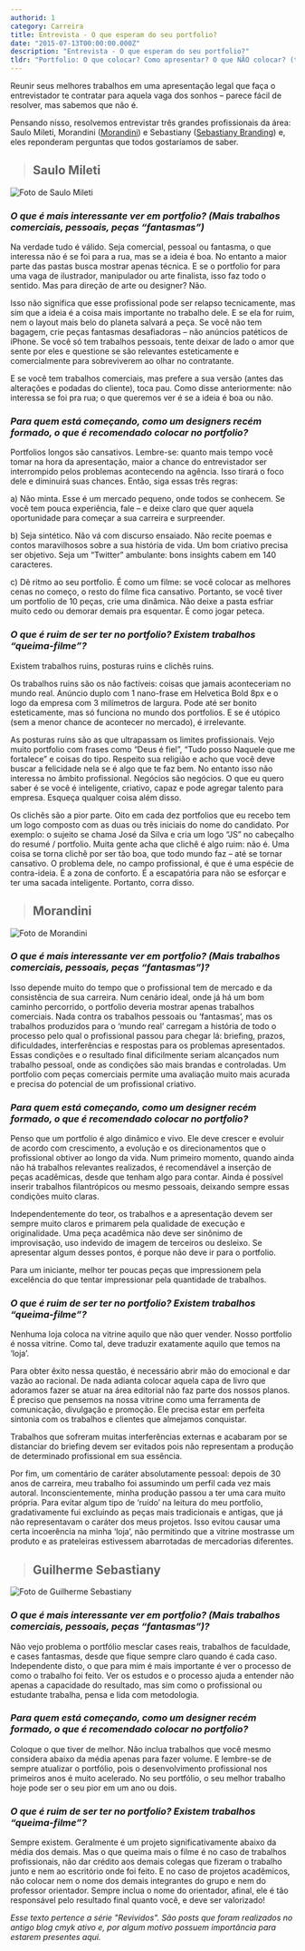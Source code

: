 ```yaml
---
authorid: 1
category: Carreira
title: Entrevista - O que esperam do seu portfolio?
date: "2015-07-13T00:00:00.000Z"
description: "Entrevista - O que esperam do seu portfolio?"
tldr: "Portfolio: O que colocar? Como apresentar? O que NÃO colocar? (tem muita coisa que queima filme)?"
---
```


Reunir seus melhores trabalhos em uma apresentação legal que faça o entrevistador te contratar para aquela vaga dos sonhos – parece fácil de resolver, mas sabemos que não é.

Pensando nisso, resolvemos entrevistar três grandes profissionais da área: Saulo Mileti, Morandini ([Morandini](https://morandini.com.br/)) e Sebastiany ([Sebastiany Branding](https://www.sebastiany.com.br/)) e, eles reponderam perguntas que todos gostaríamos de saber.

> ## Saulo Mileti

![Foto de Saulo Mileti](./saulo-mileti.jpg)

### _O que é mais interessante ver em portfolio? (Mais trabalhos comerciais, pessoais, peças “fantasmas”)_

Na verdade tudo é válido. Seja comercial, pessoal ou fantasma, o que interessa não é se foi para a rua, mas se a ideia é boa. No entanto a maior parte das pastas busca mostrar apenas técnica. E se o portfolio for para uma vaga de ilustrador, manipulador ou arte finalista, isso faz todo o sentido. Mas para direção de arte ou designer? Não.

Isso não significa que esse profissional pode ser relapso tecnicamente, mas sim que a ideia é a coisa mais importante no trabalho dele. E se ela for ruim, nem o layout mais belo do planeta salvará a peça. Se você não tem bagagem, crie peças fantasmas desafiadoras – não anúncios patéticos de iPhone. Se você só tem trabalhos pessoais, tente deixar de lado o amor que sente por eles e questione se são relevantes esteticamente e comercialmente para sobreviverem ao olhar no contratante.

E se você tem trabalhos comerciais, mas prefere a sua versão (antes das alterações e podadas do cliente), toca pau. Como disse anteriormente: não interessa se foi pra rua; o que queremos ver é se a ideia é boa ou não.

### _Para quem está começando, como um designers recém formado, o que é recomendado colocar no portfolio?_

Portfolios longos são cansativos. Lembre-se: quanto mais tempo você tomar na hora da apresentação, maior a chance do entrevistador ser interrompido pelos problemas acontecendo na agência. Isso tirará o foco dele e diminuirá suas chances. Então, siga essas três regras:

a) Não minta. Esse é um mercado pequeno, onde todos se conhecem. Se você tem pouca experiência, fale – e deixe claro que quer aquela oportunidade para começar a sua carreira e surpreender.

b) Seja sintético. Não vá com discurso ensaiado. Não recite poemas e contos maravilhosos sobre a sua história de vida. Um bom criativo precisa ser objetivo. Seja um “Twitter” ambulante: bons insights cabem em 140 caracteres.

c) Dê ritmo ao seu portfolio. É como um filme: se você colocar as melhores cenas no começo, o resto do filme fica cansativo. Portanto, se você tiver um portfolio de 10 peças, crie uma dinâmica. Não deixe a pasta esfriar muito cedo ou demorar demais pra esquentar. É como jogar peteca.

### _O que é ruim de ser ter no portfolio? Existem trabalhos “queima-filme”?_

Existem trabalhos ruins, posturas ruins e clichês ruins.

Os trabalhos ruins são os não factíveis: coisas que jamais aconteceriam no mundo real. Anúncio duplo com 1 nano-frase em Helvetica Bold 8px e o logo da empresa com 3 milímetros de largura. Pode até ser bonito esteticamente, mas só funciona no mundo dos portfolios. E se é utópico (sem a menor chance de acontecer no mercado), é irrelevante.

As posturas ruins são as que ultrapassam os limites profissionais. Vejo muito portfolio com frases como “Deus é fiel”, “Tudo posso Naquele que me fortalece” e coisas do tipo. Respeito sua religião e acho que você deve buscar a felicidade nela se é algo que te faz bem. No entanto isso não interessa no âmbito profissional. Negócios são negócios. O que eu quero saber é se você é inteligente, criativo, capaz e pode agregar talento para empresa. Esqueça qualquer coisa além disso.

Os clichês são a pior parte. Oito em cada dez portfolios que eu recebo tem um logo composto com as duas ou três iniciais do nome do candidato. Por exemplo: o sujeito se chama José da Silva e cria um logo “JS” no cabeçalho do resumé / portfolio. Muita gente acha que clichê é algo ruim: não é. Uma coisa se torna clichê por ser tão boa, que todo mundo faz – até se tornar cansativo. O problema dele, no campo profissional, é que é uma espécie de contra-ideia. É a zona de conforto. É a escapatória para não se esforçar e ter uma sacada inteligente. Portanto, corra disso.

> ## Morandini

![Foto de Morandini](./morandini.jpg)

### _O que é mais interessante ver em portfolio? (Mais trabalhos comerciais, pessoais, peças “fantasmas”)?_

Isso depende muito do tempo que o profissional tem de mercado e da consistência de sua carreira.
Num cenário ideal, onde já há um bom caminho percorrido, o portfolio deveria mostrar apenas trabalhos comerciais. Nada contra os trabalhos pessoais ou ‘fantasmas’, mas os trabalhos produzidos para o ‘mundo real’ carregam a história de todo o processo pelo qual o profissional passou para chegar lá: briefing, prazos, dificuldades, interferências e respostas para os problemas apresentados. Essas condições e o resultado final dificilmente seriam alcançados num trabalho pessoal, onde as condições são mais brandas e controladas. Um portfolio com peças comerciais permite uma avaliação muito mais acurada e precisa do potencial de um profissional criativo.

### _Para quem está começando, como um designer recém formado, o que é recomendado colocar no portfolio?_

Penso que um portfolio é algo dinâmico e vivo. Ele deve crescer e evoluir de acordo com crescimento, a evolução e os direcionamentos que o profissional obtiver ao longo da vida. Num primeiro momento, quando ainda não há trabalhos relevantes realizados, é recomendável a inserção de peças acadêmicas, desde que tenham algo para contar. Ainda é possível inserir trabalhos filantrópicos ou mesmo pessoais, deixando sempre essas condições muito claras.

Independentemente do teor, os trabalhos e a apresentação devem ser sempre muito claros e primarem pela qualidade de execução e originalidade.
Uma peça acadêmica não deve ser sinônimo de improvisação, uso indevido de imagem de terceiros ou desleixo. Se apresentar algum desses pontos, é porque não deve ir para o portfolio.

Para um iniciante, melhor ter poucas peças que impressionem pela excelência do que tentar impressionar pela quantidade de trabalhos.

### _O que é ruim de ser ter no portfolio? Existem trabalhos “queima-filme”?_

Nenhuma loja coloca na vitrine aquilo que não quer vender. Nosso portfolio é nossa vitrine. Como tal, deve traduzir exatamente aquilo que temos na ‘loja’.

Para obter êxito nessa questão, é necessário abrir mão do emocional e dar vazão ao racional. De nada adianta colocar aquela capa de livro que adoramos fazer se atuar na área editorial não faz parte dos nossos planos. É preciso que pensemos na nossa vitrine como uma ferramenta de comunicação, divulgação e promoção. Ele precisa estar em perfeita sintonia com os trabalhos e clientes que almejamos conquistar.

Trabalhos que sofreram muitas interferências externas e acabaram por se distanciar do briefing devem ser evitados pois não representam a produção de determinado profissional em sua essência.

Por fim, um comentário de caráter absolutamente pessoal: depois de 30 anos de carreira, meu trabalho foi assumindo um perfil cada vez mais autoral. Inconscientemente, minha produção passou a ter uma cara muito própria. Para evitar algum tipo de ‘ruído’ na leitura do meu portfolio, gradativamente fui excluindo as peças mais tradicionais e antigas, que já não representavam o caráter dos meus projetos. Isso evitou causar uma certa incoerência na minha ‘loja’, não permitindo que a vitrine mostrasse um produto e as prateleiras estivessem abarrotadas de mercadorias diferentes.

> ## Guilherme Sebastiany

![Foto de Guilherme Sebastiany](./guilherme-sebastiany.jpg)

### _O que é mais interessante ver em portfolio? (Mais trabalhos comerciais, pessoais, peças “fantasmas”)?_

Não vejo problema o portfólio mesclar cases reais, trabalhos de faculdade, e cases fantasmas, desde que fique sempre claro quando é cada caso. Independente disto, o que para mim é mais importante é ver o processo de como o trabalho foi feito. Ver os estudos e o processo ajuda a entender não apenas a capacidade do resultado, mas sim como o profissional ou estudante trabalha, pensa e lida com metodologia.

### _Para quem está começando, como um designer recém formado, o que é recomendado colocar no portfolio?_

Coloque o que tiver de melhor. Não inclua trabalhos que você mesmo considera abaixo da média apenas para fazer volume. E lembre-se de sempre atualizar o portfólio, pois o desenvolvimento profissional nos primeiros anos é muito acelerado. No seu portfólio, o seu melhor trabalho hoje pode ser o seu pior em um ano ou dois.

### _O que é ruim de ser ter no portfolio? Existem trabalhos “queima-filme”?_

Sempre existem. Geralmente é um projeto significativamente abaixo da média dos demais. Mas o que queima mais o filme é no caso de trabalhos profissionais, não dar crédito aos demais colegas que fizeram o trabalho junto e nem ao escritório onde foi feito. E no caso de projetos acadêmicos, não colocar nem o nome dos demais integrantes do grupo e nem do professor orientador. Sempre inclua o nome do orientador, afinal, ele é tão responsável pelo resultado final quanto você, e deve ser valorizado!


*Esse texto pertence a série "Revividos". São posts que foram realizados no antigo blog cmyk ativo e, por algum motivo possuem importância para estarem presentes aqui.*